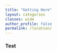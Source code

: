 ```yaml
---
title: "Getting Here"
layout: categories
classes: wide
author_profile: false
permalink: /location/
---
```

### Test